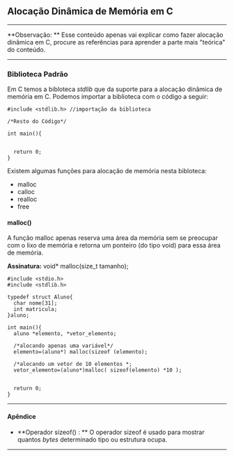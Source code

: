 ## Alocação Dinâmica de Memória em C


___
**Observação: ** Esse conteúdo apenas vai explicar como fazer alocação dinâmica em C, procure as referências para aprender a parte mais "teórica" do conteúdo.
___

### Biblioteca Padrão
  Em C temos a bibloteca *stdlib* que da suporte para a alocação dinâmica de memória em C. Podemos importar a biblioteca com o código a seguir:

  ```
  #include <stdlib.h> //importação da biblioteca

  /*Resto do Código*/

  int main(){


    return 0;
  }

  ```

Existem algumas funções para alocação de memória nesta bibloteca:
  * malloc
  * calloc
  * realloc
  * free

#### malloc()

A função malloc apenas reserva uma área da memória sem se preocupar com o lixo de memória e retorna um ponteiro (do tipo void) para essa área de memória.

**Assinatura:**
  void* malloc(size_t tamanho);


```
#include <stdio.h>
#include <stdlib.h>

typedef struct Aluno{
  char nome[31];
  int matricula;
}aluno;

int main(){
  aluno *elemento, *vetor_elemento;

  /*alocando apenas uma variável*/
  elemento=(aluno*) malloc(sizeof (elemento);

  /*alocando um vetor de 10 elementos *;
  vetor_elemento=(aluno*)malloc( sizeof(elemento) *10 );


  return 0;
}

```

___
#### Apêndice

  * **Operador sizeof() : ** O operador sizeof é usado para mostrar quantos *bytes* determinado tipo ou estrutura ocupa.
___
